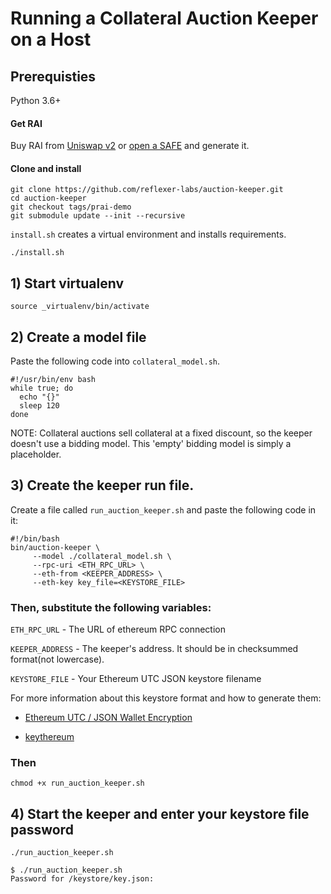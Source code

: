 # Running a Collateral Auction Keeper on a Host

## Prerequisties
Python 3.6+

#### Get RAI

Buy RAI from [Uniswap v2](https://info.uniswap.org/pair/0xEBdE9F61e34B7aC5aAE5A4170E964eA85988008C) or 
[open a SAFE](https://app.gitbook.com/@reflexer-labs/s/geb/pyflex/safe-management/opening-a-safe) and generate it.


#### Clone and install
```
git clone https://github.com/reflexer-labs/auction-keeper.git
cd auction-keeper
git checkout tags/prai-demo
git submodule update --init --recursive
```

`install.sh` creates a virtual environment and installs requirements.

`./install.sh`

## 1) Start virtualenv

```source _virtualenv/bin/activate```

## 2) Create a model file 

Paste the following code into `collateral_model.sh`.  

```
#!/usr/bin/env bash
while true; do
  echo "{}"
  sleep 120                   
done
```
NOTE: Collateral auctions sell collateral at a fixed discount, so the keeper doesn't use a bidding model.  This 'empty' bidding model is simply a placeholder.

## 3) Create the keeper run file.

Create a file called  `run_auction_keeper.sh` and paste the following code in it:

```text
#!/bin/bash
bin/auction-keeper \
     --model ./collateral_model.sh \
     --rpc-uri <ETH_RPC_URL> \
     --eth-from <KEEPER_ADDRESS> \
     --eth-key key_file=<KEYSTORE_FILE>       
```

### Then, substitute the following variables:

`ETH_RPC_URL` - The URL of ethereum RPC connection

`KEEPER_ADDRESS` - The keeper's address. It should be in checksummed format(not lowercase).

`KEYSTORE_FILE` - Your Ethereum UTC JSON keystore filename

For more information about this keystore format and how to generate them:

* [Ethereum UTC / JSON Wallet Encryption](https://wizardforcel.gitbooks.io/practical-cryptography-for-developers-book/content/symmetric-key-ciphers/ethereum-wallet-encryption.html)

* [keythereum](https://github.com/ethereumjs/keythereum)

### Then
`chmod +x run_auction_keeper.sh`

## 4) Start the keeper and enter your keystore file password

`./run_auction_keeper.sh`

```text
$ ./run_auction_keeper.sh
Password for /keystore/key.json: 
```
